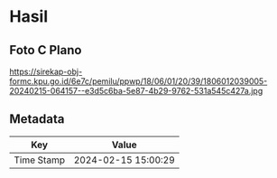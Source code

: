 # Hasil

## Foto C Plano

https://sirekap-obj-formc.kpu.go.id/6e7c/pemilu/ppwp/18/06/01/20/39/1806012039005-20240215-064157--e3d5c6ba-5e87-4b29-9762-531a545c427a.jpg


## Metadata

| Key        | Value               |
| ---------- | ------------------- |
| Time Stamp | 2024-02-15 15:00:29 |



